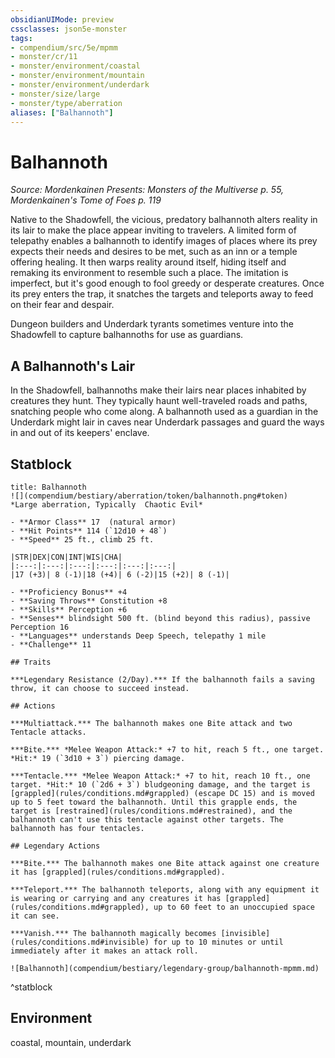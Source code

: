 ```yaml
---
obsidianUIMode: preview
cssclasses: json5e-monster
tags:
- compendium/src/5e/mpmm
- monster/cr/11
- monster/environment/coastal
- monster/environment/mountain
- monster/environment/underdark
- monster/size/large
- monster/type/aberration
aliases: ["Balhannoth"]
---
```

# Balhannoth
*Source: Mordenkainen Presents: Monsters of the Multiverse p. 55, Mordenkainen's Tome of Foes p. 119*  

Native to the Shadowfell, the vicious, predatory balhannoth alters reality in its lair to make the place appear inviting to travelers. A limited form of telepathy enables a balhannoth to identify images of places where its prey expects their needs and desires to be met, such as an inn or a temple offering healing. It then warps reality around itself, hiding itself and remaking its environment to resemble such a place. The imitation is imperfect, but it's good enough to fool greedy or desperate creatures. Once its prey enters the trap, it snatches the targets and teleports away to feed on their fear and despair.

Dungeon builders and Underdark tyrants sometimes venture into the Shadowfell to capture balhannoths for use as guardians.

## A Balhannoth's Lair

In the Shadowfell, balhannoths make their lairs near places inhabited by creatures they hunt. They typically haunt well-traveled roads and paths, snatching people who come along. A balhannoth used as a guardian in the Underdark might lair in caves near Underdark passages and guard the ways in and out of its keepers' enclave.

## Statblock

```ad-statblock
title: Balhannoth
![](compendium/bestiary/aberration/token/balhannoth.png#token)
*Large aberration, Typically  Chaotic Evil*

- **Armor Class** 17  (natural armor)
- **Hit Points** 114 (`12d10 + 48`)
- **Speed** 25 ft., climb 25 ft.

|STR|DEX|CON|INT|WIS|CHA|
|:---:|:---:|:---:|:---:|:---:|:---:|
|17 (+3)| 8 (-1)|18 (+4)| 6 (-2)|15 (+2)| 8 (-1)|

- **Proficiency Bonus** +4
- **Saving Throws** Constitution +8
- **Skills** Perception +6
- **Senses** blindsight 500 ft. (blind beyond this radius), passive Perception 16
- **Languages** understands Deep Speech, telepathy 1 mile
- **Challenge** 11

## Traits

***Legendary Resistance (2/Day).*** If the balhannoth fails a saving throw, it can choose to succeed instead.

## Actions

***Multiattack.*** The balhannoth makes one Bite attack and two Tentacle attacks.

***Bite.*** *Melee Weapon Attack:* +7 to hit, reach 5 ft., one target. *Hit:* 19 (`3d10 + 3`) piercing damage.

***Tentacle.*** *Melee Weapon Attack:* +7 to hit, reach 10 ft., one target. *Hit:* 10 (`2d6 + 3`) bludgeoning damage, and the target is [grappled](rules/conditions.md#grappled) (escape DC 15) and is moved up to 5 feet toward the balhannoth. Until this grapple ends, the target is [restrained](rules/conditions.md#restrained), and the balhannoth can't use this tentacle against other targets. The balhannoth has four tentacles.

## Legendary Actions

***Bite.*** The balhannoth makes one Bite attack against one creature it has [grappled](rules/conditions.md#grappled).

***Teleport.*** The balhannoth teleports, along with any equipment it is wearing or carrying and any creatures it has [grappled](rules/conditions.md#grappled), up to 60 feet to an unoccupied space it can see.

***Vanish.*** The balhannoth magically becomes [invisible](rules/conditions.md#invisible) for up to 10 minutes or until immediately after it makes an attack roll.

![Balhannoth](compendium/bestiary/legendary-group/balhannoth-mpmm.md)
```
^statblock

## Environment

coastal, mountain, underdark